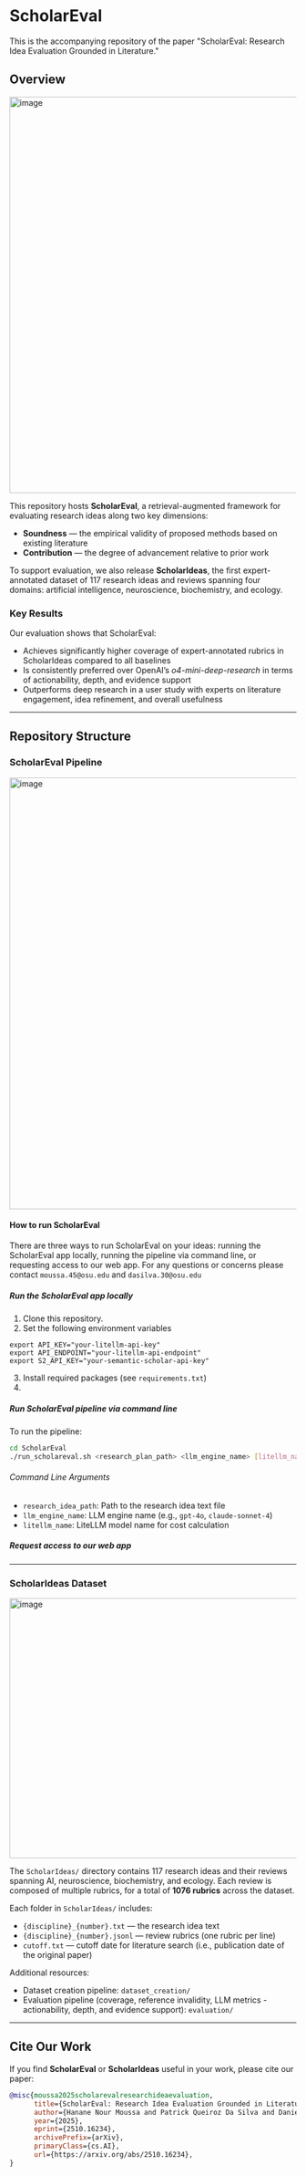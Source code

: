 # ScholarEval

This is the accompanying repository of the paper "ScholarEval: Research Idea Evaluation Grounded in Literature."

## Overview  
<img width="1623" height="695" alt="image" src="https://github.com/user-attachments/assets/8530749b-520b-4dc9-b420-9adb11269526" />


This repository hosts **ScholarEval**, a retrieval-augmented framework for evaluating research ideas along two key dimensions:  
- **Soundness** — the empirical validity of proposed methods based on existing literature  
- **Contribution** — the degree of advancement relative to prior work  

To support evaluation, we also release **ScholarIdeas**, the first expert-annotated dataset of 117 research ideas and reviews spanning four domains: artificial intelligence, neuroscience, biochemistry, and ecology.  

### Key Results
Our evaluation shows that ScholarEval:  
- Achieves significantly higher coverage of expert-annotated rubrics in ScholarIdeas compared to all baselines  
- Is consistently preferred over OpenAI’s *o4-mini-deep-research* in terms of actionability, depth, and evidence support  
- Outperforms deep research in a user study with experts on literature engagement, idea refinement, and overall usefulness  

---

## Repository Structure  

### ScholarEval Pipeline  
<img width="1279" height="757" alt="image" src="https://github.com/user-attachments/assets/a7da367a-3b12-4935-9570-b05afd062536" />

#### How to run ScholarEval

There are three ways to run ScholarEval on your ideas: running the ScholarEval app locally, running the pipeline via command line, or requesting access to our web app. For any questions or concerns please contact `moussa.45@osu.edu` and `dasilva.30@osu.edu`
##### Run the ScholarEval app locally 
1. Clone this repository.
2. Set the following environment variables
```
export API_KEY="your-litellm-api-key"
export API_ENDPOINT="your-litellm-api-endpoint"
export S2_API_KEY="your-semantic-scholar-api-key"
```
3. Install required packages (see `requirements.txt`)
4. 
##### Run ScholarEval pipeline via command line
To run the pipeline:  

```bash
cd ScholarEval
./run_scholareval.sh <research_plan_path> <llm_engine_name> [litellm_name]
````
###### Command Line Arguments

* `research_idea_path`: Path to the research idea text file
* `llm_engine_name`: LLM engine name (e.g., `gpt-4o`, `claude-sonnet-4`)
* `litellm_name`: LiteLLM model name for cost calculation
##### Request access to our web app



---

### ScholarIdeas Dataset

<img width="1290" height="456" alt="image" src="https://github.com/user-attachments/assets/813b041e-acb8-477b-b484-d6ad66bc26c3" />

The `ScholarIdeas/` directory contains 117 research ideas and their reviews spanning AI, neuroscience, biochemistry, and ecology. Each review is composed of multiple rubrics, for a total of **1076 rubrics** across the dataset.

Each folder in `ScholarIdeas/` includes:

* `{discipline}_{number}.txt` — the research idea text
* `{discipline}_{number}.jsonl` — review rubrics (one rubric per line)
* `cutoff.txt` — cutoff date for literature search (i.e., publication date of the original paper)

Additional resources:

* Dataset creation pipeline: `dataset_creation/`
* Evaluation pipeline (coverage, reference invalidity, LLM metrics - actionability, depth, and evidence support): `evaluation/`

---

## Cite Our Work

If you find **ScholarEval** or **ScholarIdeas** useful in your work, please cite our paper:

```bibtex
@misc{moussa2025scholarevalresearchideaevaluation,
      title={ScholarEval: Research Idea Evaluation Grounded in Literature}, 
      author={Hanane Nour Moussa and Patrick Queiroz Da Silva and Daniel Adu-Ampratwum and Alyson East and Zitong Lu and Nikki Puccetti and Mingyi Xue and Huan Sun and Bodhisattwa Prasad Majumder and Sachin Kumar},
      year={2025},
      eprint={2510.16234},
      archivePrefix={arXiv},
      primaryClass={cs.AI},
      url={https://arxiv.org/abs/2510.16234}, 
}
```


